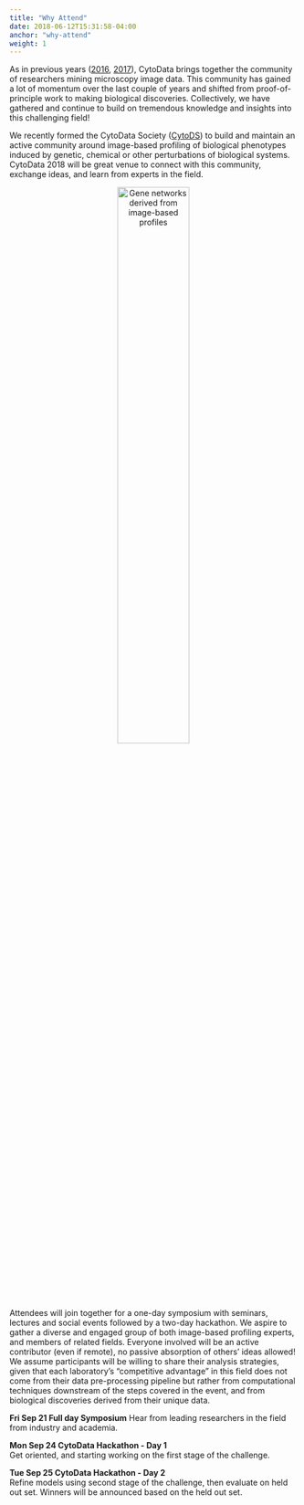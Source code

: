 ```yaml
---
title: "Why Attend"
date: 2018-06-12T15:31:58-04:00
anchor: "why-attend"
weight: 1
---
```


As in previous years ([2016](http://2016.cytodata.org), [2017](http://2017.cytodata.org)), CytoData brings together the community of researchers mining microscopy image data. This community has gained a lot of momentum over the last couple of years and shifted from proof-of-principle work to making biological discoveries. Collectively, we have gathered and continue to build on tremendous knowledge and insights into this challenging field!

We recently formed the CytoData Society ([CytoDS](http://society.cytodata.org)) to build and maintain an active community around image-based profiling of biological phenotypes induced by genetic, chemical or other perturbations of biological systems. CytoData 2018 will be great venue to connect with this community, exchange ideas, and learn from experts in the field.

<p align="center">
<img  src="/./why-attend_files/genets-taorf-cdp.png" alt="Gene networks derived from image-based profiles" width="50%"/>
</p>

Attendees will join together for a one-day symposium with seminars, lectures and social events followed by a two-day hackathon. We aspire to gather a diverse and engaged group of both image-based profiling experts, and members of related fields. Everyone involved will be an active contributor (even if remote), no passive absorption of others’ ideas allowed! We assume participants will be willing to share their analysis strategies, given that each laboratory’s “competitive advantage” in this field does not come from their data pre-processing pipeline but rather from computational techniques downstream of the steps covered in the event, and from biological discoveries derived from their unique data. 

**Fri Sep 21 Full day Symposium**
Hear from leading researchers in the field from industry and academia.

**Mon Sep 24 CytoData Hackathon - Day 1**  
Get oriented, and starting working on the first stage of the challenge.

**Tue Sep 25 CytoData Hackathon - Day 2**  
Refine models using second stage of the challenge, then evaluate on held out set. 
Winners will be announced based on the held out set.
